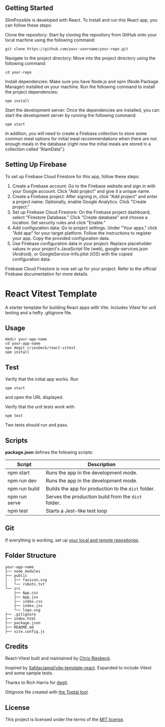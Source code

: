 ## Getting Started

SlimPossible is developed with React. To install and run this React app, you can follow these steps:

Clone the repository: Start by cloning the repository from GitHub onto your local machine using the following command:
```
git clone https://github.com/your-username/your-repo.git
```
Navigate to the project directory: Move into the project directory using the following command:
```
cd your-repo
```
Install dependencies: Make sure you have Node.js and npm (Node Package Manager) installed on your machine. Run the following command to install the project dependencies:
```
npm install
```
Start the development server: Once the dependencies are installed, you can start the development server by running the following command:
```
npm start
```

In addition, you will need to create a Firebase collection to store some common meal options for initial meal recommendations when there are not enough meals in the database (right now the initial meals are stored in a collection called “AlamData”.) 


## Setting Up Firebase
To set up Firebase Cloud Firestore for this app, follow these steps:
1. Create a Firebase account:
Go to the Firebase website and sign in with your Google account.
Click "Add project" and give it a unique name.
2. Create a Firebase project:
After signing in, click "Add project" and enter a project name.
Optionally, enable Google Analytics.
Click "Create project."
3. Set up Firebase Cloud Firestore:
On the Firebase project dashboard, select "Firestore Database."
Click "Create database" and choose a location.
Set security rules and click "Enable."
4. Add configuration data:
Go to project settings.
Under "Your apps," click "Add app" for your target platform.
Follow the instructions to register your app.
Copy the provided configuration data.
5. Use Firebase configuration data in your project:
Replace placeholder values in your project's JavaScript file (web), google-services.json (Android), or GoogleService-Info.plist (iOS) with the copied configuration data.

Firebase Cloud Firestore is now set up for your project. Refer to the official Firebase documentation for more details.




# React Vitest Template

A starter template for building React apps with Vite. Includes Vitest for unit testing and
a hefty .gitignore file.

## Usage

```
mkdir your-app-name
cd your-app-name
npx degit criesbeck/react-vitest
npm install
```

## Test

Verify that the initial app works. Run

```
npm start
```

and open the URL displayed.

Verify that the unit tests work with

```
npm test
```

Two tests should run and pass. 

## Scripts

**package.json** defines the following scripts:

| Script         | Description                                         |
| -------------- | --------------------------------------------------- |
| npm start      | Runs the app in the development mode.               |
| npm run dev    | Runs the app in the development mode.               |
| npm run build  | Builds the app for production to the `dist` folder. |
| npm run serve  | Serves the production build from the `dist` folder. |
| npm test       | Starts a Jest-like test loop                        |


## Git

If everything is working, set up [your local and remote repositories](https://docs.github.com/en/get-started/importing-your-projects-to-github/importing-source-code-to-github/adding-locally-hosted-code-to-github#adding-a-local-repository-to-github-using-git).

## Folder Structure

```
your-app-name
├── node_modules
├── public
│   ├── favicon.svg
│   └── robots.txt
└── src
    ├── App.css
    ├── App.jsx
    ├── index.css
    ├── index.jsx
    └── logo.svg
├── .gitignore
├── index.html
├── package.json
├── README.md
├── vite.config.js
```

## Credits

React-Vitest built and maintained by [Chris Riesbeck](https://github.com/criesbeck).

Inspired by [SafdarJamal/vite-template-react](https://github.com/SafdarJamal/vite-template-react).
Expanded to include Vitest and some sample tests.

Thanks to Rich Harris for [degit](https://www.npmjs.com/package/degit).

Gitignore file created with [the Toptal tool](https://www.toptal.com/developers/gitignore/api/react,firebase,visualstudiocode,macos,windows).


## License

This project is licensed under the terms of the [MIT license](./LICENSE).
